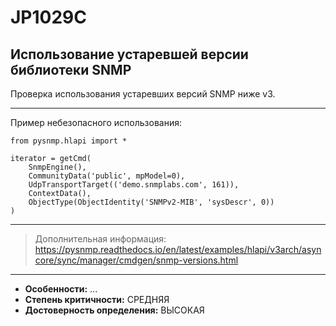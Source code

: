 # JP1029C
## Использование устаревшей версии библиотеки SNMP
Проверка использования устаревших версий SNMP ниже v3.


---
Пример небезопасного использования:
```
from pysnmp.hlapi import *

iterator = getCmd(
    SnmpEngine(),
    CommunityData('public', mpModel=0),
    UdpTransportTarget(('demo.snmplabs.com', 161)),
    ContextData(),
    ObjectType(ObjectIdentity('SNMPv2-MIB', 'sysDescr', 0))
)
```
---
> Дополнительная информация:
> <https://pysnmp.readthedocs.io/en/latest/examples/hlapi/v3arch/asyncore/sync/manager/cmdgen/snmp-versions.html>
---
* __Особенности:__ ...
* __Степень критичности:__ СРЕДНЯЯ
* __Достоверность определения:__ ВЫСОКАЯ
